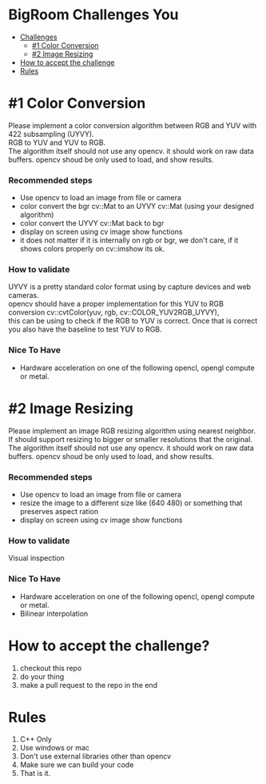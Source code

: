 # BigRoom Challenges You
  * [Challenges](#1-color-conversion)
    * [#1 Color Conversion](#1-color-conversion)
    * [#2 Image Resizing](#2-image-resizing)
  * [How to accept the challenge](#how-to-accept-the-challenge)
  * [Rules](#rules)



# #1 Color Conversion
Please implement a color conversion algorithm between RGB and YUV with 422 subsampling (UYVY).   
RGB to YUV and YUV to RGB.  
The algorithm itself should not use any opencv. it should work on raw data buffers. opencv shoud be only used to load, and show results.  

### Recommended steps
- Use opencv to load an image from file or camera
- color convert the bgr cv::Mat to an UYVY cv::Mat (using your designed algorithm) 
- color convert the UYVY cv::Mat back to bgr
- display on screen using cv image show functions 
- it does not matter if it is internally on rgb or bgr, we don't care, if it shows colors properly on cv::imshow its ok.

### How to validate
UYVY is a pretty standard color format using by capture devices and web cameras.    
opencv should have a proper implementation for this YUV to RGB conversion cv::cvtColor(yuv, rgb, cv::COLOR_YUV2RGB_UYVY),   
this can be using to check if the RGB to YUV is correct. Once that is correct you also have the baseline to test YUV to RGB.   

### Nice To Have
- Hardware acceleration on one of the following opencl, opengl compute or metal.





# #2 Image Resizing
Please implement an image RGB resizing algorithm using nearest neighbor.
If should support resizing to bigger or smaller resolutions that the original.
The algorithm itself should not use any opencv. it should work on raw data buffers. opencv shoud be only used to load, and show results.  

### Recommended steps
- Use opencv to load an image from file or camera
- resize the image to a different size like (640 480) or something that preserves aspect ration
- display on screen using cv image show functions 

### How to validate
Visual inspection

### Nice To Have
- Hardware acceleration on one of the following opencl, opengl compute or metal.
- Bilinear interpolation



# How to accept the challenge?   
1. checkout this repo
2. do your thing
3. make a pull request to the repo in the end


# Rules
1. C++ Only
2. Use windows or mac
3. Don't use external libraries other than opencv
4. Make sure we can build your code
5. That is it.
